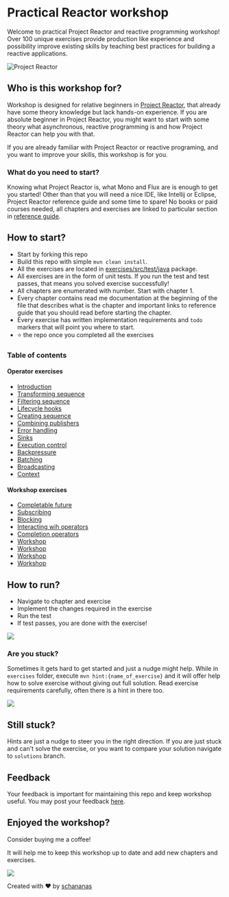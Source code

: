 # Practical Reactor workshop

Welcome to practical Project Reactor and reactive programming workshop! Over 100 unique exercises provide production like experience and possibility improve existing skills by teaching best practices for building a reactive applications.

![Project Reactor](img/reactor.gif)
## Who is this workshop for?

Workshop is designed for relative beginners in [Project Reactor](https://projectreactor.io/), that already have some theory knowledge but lack hands-on experience.
If you are absolute beginner in Project Reactor, you might want to start with some theory what asynchronous, reactive programming is and how Project Reactor can help you with that.

If you are already familiar with Project Reactor or reactive programing, and you want to improve your skills, this workshop is for you.

### What do you need to start?
Knowing what Project Reactor is, what Mono and Flux are is enough to get you started!
Other than that you will need a nice IDE, like Intellij or Eclipse, Project Reactor reference guide and some time to spare!
No books or paid courses needed, all chapters and exercises are linked to particular section in [reference guide](https://projectreactor.io/docs/core/release/reference/).

## How to start?

- Start by forking this repo
- Build this repo with simple `mvn clean install`.
- All the exercises are located in [exercises/src/test/java](exercises/src/test/java) package.
- All exercises are in the form of unit tests. If you run the test and test passes, that means you solved exercise successfully!
- All chapters are enumerated with number. Start with chapter 1.
- Every chapter contains read me documentation at the beginning of the file that describes what is the chapter and important links to reference guide that you should read before starting the chapter.
- Every exercise has written implementation requirements and `todo` markers that will point you where to start.
- :star: the repo once you completed all the exercises

### Table of contents

#### Operator exercises

* [Introduction](exercises/src/test/java/operators/c1_Introduction.java)
* [Transforming sequence](exercises/src/test/java/operators/c2_TransformingSequence.java)
* [Filtering sequence](exercises/src/test/java/operators/c3_FilteringSequence.java)
* [Lifecycle hooks](exercises/src/test/java/operators/c4_LifecycleHooks.java)
* [Creating sequence](exercises/src/test/java/operators/c5_CreatingSequence.java)
* [Combining publishers](exercises/src/test/java/operators/c6_CombiningPublishers.java)
* [Error handling](exercises/src/test/java/operators/c7_ErrorHandling.java)
* [Sinks](exercises/src/test/java/operators/c8_Sinks.java)
* [Execution control](exercises/src/test/java/operators/c9_ExecutionControl.java)
* [Backpressure](exercises/src/test/java/operators/c10_Backpressure.java)
* [Batching](exercises/src/test/java/operators/c11_Batching.java)
* [Broadcasting](exercises/src/test/java/operators/c12_Broadcasting.java)
* [Context](exercises/src/test/java/operators/c13_Context.java)

#### Workshop exercises
* [Completable future](exercises/src/test/java/workshop/exercises/Exercise1Test.java)
* [Subscribing](exercises/src/test/java/workshop/exercises/Exercise2Test.java)
* [Blocking](exercises/src/test/java/workshop/exercises/Exercise3Test.java)
* [Interacting wih operators](exercises/src/test/java/workshop/exercises/Exercise4Test.java)
* [Completion operators](exercises/src/test/java/workshop/exercises/Exercise5Test.java)
* [Workshop](exercises/src/test/java/workshop/exercises/Exercise6Test.java)
* [Workshop](exercises/src/test/java/workshop/exercises/Exercise7Test.java)
* [Workshop](exercises/src/test/java/workshop/exercises/Exercise8Test.java)
* [Workshop](exercises/src/test/java/workshop/exercises/Exercise9Test.java)

## How to run?

- Navigate to chapter and exercise
- Implement the changes required in the exercise
- Run the test
- If test passes, you are done with the exercise!

![](img/run.gif)

### Are you stuck?
Sometimes it gets hard to get started and just a nudge might help.
While in `exercises` folder, execute `mvn hint:{name_of_exercise}` and it will offer help how to solve exercise without giving out full solution.
Read exercise requirements carefully, often there is a hint in there too.

![](img/hints.gif)

## Still stuck?
Hints are just a nudge to steer you in the right direction.
If you are just stuck and can't solve the exercise, or you want to compare your solution navigate to `solutions` branch.

## Feedback
Your feedback is important for maintaining this repo and keep workshop useful.
You may post your feedback [here](https://github.com/schananas/practical-reactor/issues/2).

## Enjoyed the workshop?
Consider buying me a coffee!

It will help me to keep this workshop up to date and add new chapters and exercises.

[![](https://img.shields.io/static/v1?label=Sponsor&message=%E2%9D%A4&logo=GitHub&color=%23fe8e86)](https://github.com/sponsors/schananas)


Created with :heart: by [schananas](https://twitter.com/91stefan_)
